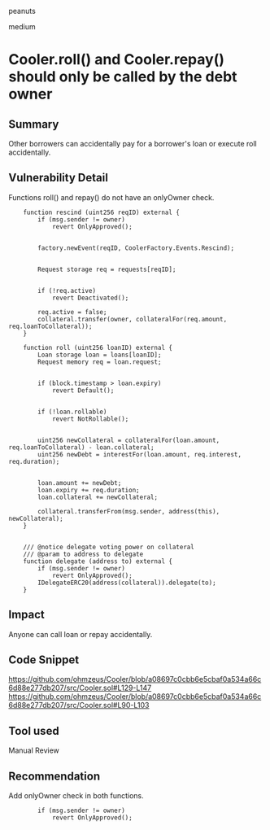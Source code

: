 peanuts

medium

# Cooler.roll() and Cooler.repay() should only be called by the debt owner

## Summary

Other borrowers can accidentally pay for a borrower's loan or execute roll accidentally.

## Vulnerability Detail

Functions roll() and repay() do not have an onlyOwner check.

```solidity
    function rescind (uint256 reqID) external {
        if (msg.sender != owner) 
            revert OnlyApproved();


        factory.newEvent(reqID, CoolerFactory.Events.Rescind);


        Request storage req = requests[reqID];


        if (!req.active)
            revert Deactivated();
        
        req.active = false;
        collateral.transfer(owner, collateralFor(req.amount, req.loanToCollateral));
    }

    function roll (uint256 loanID) external {
        Loan storage loan = loans[loanID];
        Request memory req = loan.request;


        if (block.timestamp > loan.expiry) 
            revert Default();


        if (!loan.rollable)
            revert NotRollable();


        uint256 newCollateral = collateralFor(loan.amount, req.loanToCollateral) - loan.collateral;
        uint256 newDebt = interestFor(loan.amount, req.interest, req.duration);


        loan.amount += newDebt;
        loan.expiry += req.duration;
        loan.collateral += newCollateral;
        
        collateral.transferFrom(msg.sender, address(this), newCollateral);
    }


    /// @notice delegate voting power on collateral
    /// @param to address to delegate
    function delegate (address to) external {
        if (msg.sender != owner) 
            revert OnlyApproved();
        IDelegateERC20(address(collateral)).delegate(to);
    }
```

## Impact

Anyone can call loan or repay accidentally.

## Code Snippet

https://github.com/ohmzeus/Cooler/blob/a08697c0cbb6e5cbaf0a534a66c6d88e277db207/src/Cooler.sol#L129-L147
https://github.com/ohmzeus/Cooler/blob/a08697c0cbb6e5cbaf0a534a66c6d88e277db207/src/Cooler.sol#L90-L103

## Tool used

Manual Review

## Recommendation

Add onlyOwner check in both functions.
```solidity
        if (msg.sender != owner) 
            revert OnlyApproved();
```
